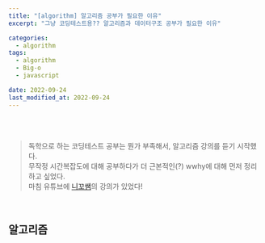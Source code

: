 ```yaml
---
title: "[algorithm] 알고리즘 공부가 필요한 이유"
excerpt: "그냥 코딩테스트용?? 알고리즘과 데이터구조 공부가 필요한 이유"

categories:
  - algorithm
tags:
  - algorithm
  - Big-o
  - javascript

date: 2022-09-24
last_modified_at: 2022-09-24
---
```


<br>
<br>

> 독학으로 하는 코딩테스트 공부는 뭔가 부족해서, 알고리즘 강의를 듣기 시작했다.<br>
> 무작정 시간복잡도에 대해 공부하다가 더 근본적인(?) wwhy에 대해 먼저 정리하고 싶었다.<br>
> 마침 유튜브에 [니꼬쌤]의 강의가 있었다!

<br>

## 알고리즘

[니꼬쌤]: https://youtu.be/9TyyMtlk5i4
